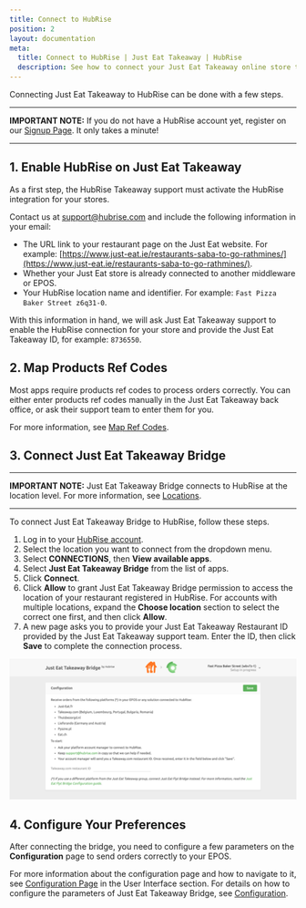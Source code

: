 ```yaml
---
title: Connect to HubRise
position: 2
layout: documentation
meta:
  title: Connect to HubRise | Just Eat Takeaway | HubRise
  description: See how to connect your Just Eat Takeaway online store to HubRise. Connection is simple. Send the link of your Just Eat Takeaway page to HubRise and follow a few steps to connect.
---
```


Connecting Just Eat Takeaway to HubRise can be done with a few steps.

---

**IMPORTANT NOTE:** If you do not have a HubRise account yet, register on our [Signup Page](https://manager.hubrise.com/signup). It only takes a minute! 

---

## 1. Enable HubRise on Just Eat Takeaway

As a first step, the HubRise Takeaway support must activate the HubRise integration for your stores.

Contact us at [support@hubrise.com](mailto:support@hubrise.com) and include the following information in your email:

- The URL link to your restaurant page on the Just Eat website. For example: [https://www.just-eat.ie/restaurants-saba-to-go-rathmines/](https://www.just-eat.ie/restaurants-saba-to-go-rathmines/).
- Whether your Just Eat store is already connected to another middleware or EPOS.
- Your HubRise location name and identifier. For example: `Fast Pizza Baker Street z6q31-0`.

With this information in hand, we will ask Just Eat Takeaway support to enable the HubRise connection for your store and provide the Just Eat Takeaway ID, for example: `8736550`.

## 2. Map Products Ref Codes

Most apps require products ref codes to process orders correctly. You can either enter products ref codes manually in the Just Eat Takeaway back office, or ask their support team to enter them for you.

For more information, see [Map Ref Codes](/apps/just-eat-takeaway/map-ref-codes).

## 3. Connect Just Eat Takeaway Bridge

---

**IMPORTANT NOTE:** Just Eat Takeaway Bridge connects to HubRise at the location level. For more information, see [Locations](/docs/locations/).

---

To connect Just Eat Takeaway Bridge to HubRise, follow these steps.

1. Log in to your [HubRise account](https://manager.hubrise.com).
1. Select the location you want to connect from the dropdown menu.
1. Select **CONNECTIONS**, then **View available apps**.
1. Select **Just Eat Takeaway Bridge** from the list of apps.
1. Click **Connect**.
1. Click **Allow** to grant Just Eat Takeaway Bridge permission to access the location of your restaurant registered in HubRise. For accounts with multiple locations, expand the **Choose location** section to select the correct one first, and then click **Allow**.
1. A new page asks you to provide your Just Eat Takeaway Restaurant ID provided by the Just Eat Takeaway support team. Enter the ID, then click **Save** to complete the connection process.

![Just Eat Takeaway Restaurant ID](../images/001-en-jet-restaurant-id.png)

## 4. Configure Your Preferences

After connecting the bridge, you need to configure a few parameters on the **Configuration** page to send orders correctly to your EPOS.

For more information about the configuration page and how to navigate to it, see [Configuration Page](/apps/just-eat-takeaway/user-interface/#configuration-page) in the User Interface section. For details on how to configure the parameters of Just Eat Takeaway Bridge, see [Configuration](/apps/just-eat-takeaway/configuration).
